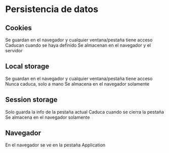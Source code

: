 # Persistencia de datos
## Cookies
Se guardan en el navegador y cualquier ventana/pestaña tiene acceso
Caducan cuando se haya definido
Se almacenan en el navegador y el servidor

## Local storage
Se guardan en el navegador y cualquier ventana/pestaña tiene acceso
Nunca caduca, solo a mano
Se almacena en el navegador solamente

## Session storage
Solo guarda la info de la pestaña actual
Caduca cuando se cierra la pestaña
Se almacena en el navegador solamente

## Navegador
En el navegador se ve en la pestaña Application
